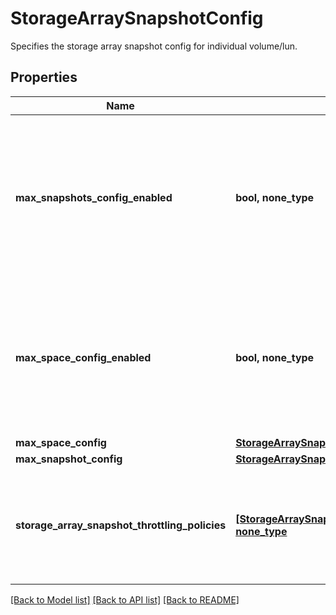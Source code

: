 # StorageArraySnapshotConfig

Specifies the storage array snapshot config for individual volume/lun.

## Properties
Name | Type | Description | Notes
------------ | ------------- | ------------- | -------------
**max_snapshots_config_enabled** | **bool, none_type** | Specifies whether we will use storage snapshot managmement max snapshots config to all volumes/luns that are part of the registered entity. | [optional] 
**max_space_config_enabled** | **bool, none_type** | Specifies whether we will use storage snapshot managmement max space config to all volumes/luns that are part of the registered entity. | [optional] 
**max_space_config** | [**StorageArraySnapshotMaxSpaceConfig**](StorageArraySnapshotMaxSpaceConfig.md) |  | [optional] 
**max_snapshot_config** | [**StorageArraySnapshotMaxSnapshotConfig**](StorageArraySnapshotMaxSnapshotConfig.md) |  | [optional] 
**storage_array_snapshot_throttling_policies** | [**[StorageArraySnapshotThrottlingPolicy], none_type**](StorageArraySnapshotThrottlingPolicy.md) | Specifies the list of storage array snapshot management throttling policies for individual volume/lun. | [optional] 

[[Back to Model list]](../README.md#documentation-for-models) [[Back to API list]](../README.md#documentation-for-api-endpoints) [[Back to README]](../README.md)


